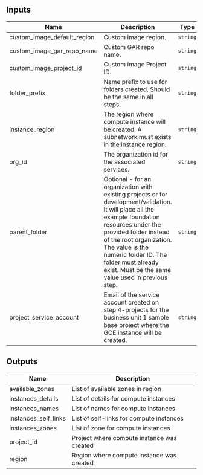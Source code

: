 <!-- BEGINNING OF PRE-COMMIT-TERRAFORM DOCS HOOK -->
## Inputs

| Name | Description | Type | Default | Required |
|------|-------------|------|---------|:--------:|
| custom\_image\_default\_region | Custom image region. | `string` | `""` | no |
| custom\_image\_gar\_repo\_name | Custom GAR repo name. | `string` | `""` | no |
| custom\_image\_project\_id | Custom image Project ID. | `string` | `""` | no |
| folder\_prefix | Name prefix to use for folders created. Should be the same in all steps. | `string` | `"fldr"` | no |
| instance\_region | The region where compute instance will be created. A subnetwork must exists in the instance region. | `string` | n/a | yes |
| org\_id | The organization id for the associated services. | `string` | n/a | yes |
| parent\_folder | Optional - for an organization with existing projects or for development/validation. It will place all the example foundation resources under the provided folder instead of the root organization. The value is the numeric folder ID. The folder must already exist. Must be the same value used in previous step. | `string` | `""` | no |
| project\_service\_account | Email of the service account created on step 4-projects for the business unit 1 sample base project where the GCE instance will be created. | `string` | n/a | yes |

## Outputs

| Name | Description |
|------|-------------|
| available\_zones | List of available zones in region |
| instances\_details | List of details for compute instances |
| instances\_names | List of names for compute instances |
| instances\_self\_links | List of self-links for compute instances |
| instances\_zones | List of zone for compute instances |
| project\_id | Project where compute instance was created |
| region | Region where compute instance was created |

<!-- END OF PRE-COMMIT-TERRAFORM DOCS HOOK -->
